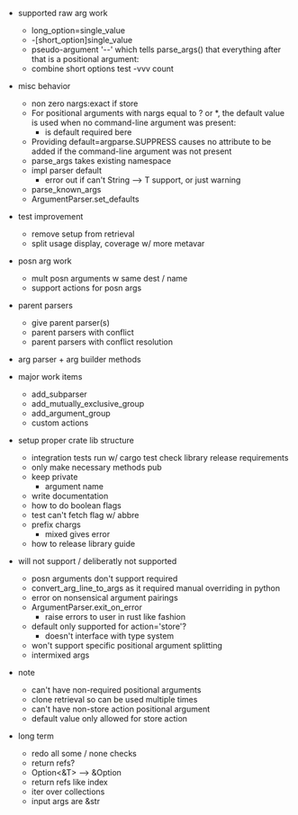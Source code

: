 - supported raw arg work
    - long_option=single_value
    - -[short_option]single_value
    - pseudo-argument '--' which tells parse_args() that everything after that is a positional argument:
    - combine short options
        test -vvv count
- misc behavior    
    - non zero nargs:exact if store
    - For positional arguments with nargs equal to ? or *, the default value is used when no command-line argument was present:
        - is default required bere
    - Providing default=argparse.SUPPRESS causes no attribute to be added if the command-line argument was not present
    - parse_args takes existing namespace
    - impl parser default
        - error out if can't String --> T support, or just warning
    - parse_known_args
    - ArgumentParser.set_defaults
- test improvement
    - remove setup from retrieval 
    - split usage display, coverage w/ more metavar
- posn arg work
    - mult posn arguments w same dest / name
    - support actions for posn args
- parent parsers
    - give parent parser(s)
    - parent parsers with conflict
    - parent parsers with conflict resolution
- arg parser + arg builder methods
- major work items
    - add_subparser
    - add_mutually_exclusive_group
    - add_argument_group
    - custom actions
- setup proper crate lib structure
    - integration tests run w/ cargo test
     check library release requirements
    - only make necessary methods pub
    - keep private
        - argument name
    - write documentation
    - how to do boolean flags
    - test can't fetch flag w/ abbre
    - prefix chargs
        - mixed gives error
    - how to release library guide

- will not support / deliberatly not supported
    - posn arguments don't support required
    - convert_arg_line_to_args as it required manual overriding in python
    - error on nonsensical argument pairings
    - ArgumentParser.exit_on_error
        - raise errors to user in rust like fashion
    - default only supported for action='store'?
        - doesn't interface with type system
    - won't support specific positional argument splitting 
    - intermixed args

- note
    - can't have non-required positional arguments
    - clone retrieval so can be used multiple times
    - can't have non-store action positional argument 
    - default value only allowed for store action

- long term
    - redo all some / none checks
    - return refs?
    - Option<&T> --> &Option<T>
    - return refs like index
    - iter over collections
    - input args are &str